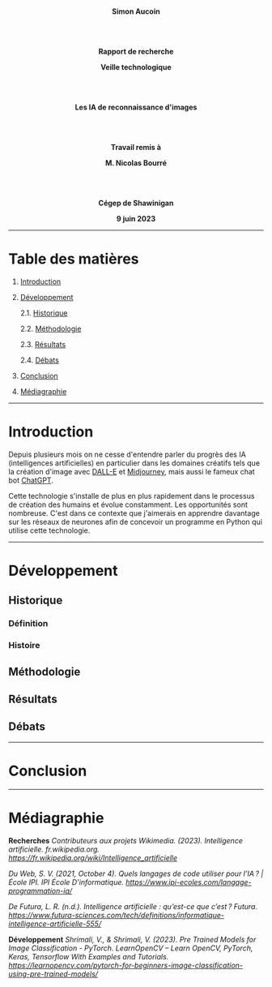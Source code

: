 <div align="center">

<br/>

**Simon Aucoin**

<br/><br/>

**Rapport de recherche**
  
**Veille technologique**

<br/><br/>

**Les IA de reconnaissance d'images**

<br/><br/>

**Travail remis à**

**M. Nicolas Bourré**

<br/><br/>

**Cégep de Shawinigan**

**9 juin 2023**

</div>

---

# Table des matières
1. [Introduction](#Introduction)
2. [Développement](#Développement)

	2.1. [Historique](#Historique)
	
	2.2. [Méthodologie](#Méthodologie)
	
	2.3. [Résultats](#Résultats)
	
	2.4. [Débats](#Débats)
	
3. [Conclusion](#Conclusion)
4. [Médiagraphie](#Médiagraphie)

---

# Introduction
Depuis plusieurs mois on ne cesse d'entendre parler du progrès des IA (intelligences artificielles) en particulier dans les domaines créatifs tels que la création d'image avec [DALL-E](https://labs.openai.com/) et [Midjourney](https://www.midjourney.com/home/?callbackUrl=/app/), mais aussi le fameux chat bot [ChatGPT](https://chat.openai.com). 

Cette technologie s'installe de plus en plus rapidement dans le processus de création des humains et évolue constamment. Les opportunités sont nombreuse. C'est dans ce contexte que j'aimerais en apprendre davantage sur les réseaux de neurones afin de concevoir un programme en Python qui utilise cette technologie.

---

# Développement

## Historique

### Définition

### Histoire

## Méthodologie

## Résultats

## Débats

---

# Conclusion

---

# Médiagraphie

**Recherches**
*Contributeurs aux projets Wikimedia. (2023). Intelligence artificielle. _fr.wikipedia.org_. https://fr.wikipedia.org/wiki/Intelligence_artificielle*

*Du Web, S. V. (2021, October 4). _Quels langages de code utiliser pour l’IA ? | École IPI_. IPI École D’informatique. https://www.ipi-ecoles.com/langage-programmation-ia/*

*De Futura, L. R. (n.d.). _Intelligence artificielle : qu’est-ce que c’est ?_ Futura. https://www.futura-sciences.com/tech/definitions/informatique-intelligence-artificielle-555/*

**Développement**
*Shrimali, V., & Shrimali, V. (2023). Pre Trained Models for Image Classification - PyTorch. _LearnOpenCV – Learn OpenCV, PyTorch, Keras, Tensorflow With Examples and Tutorials_. https://learnopencv.com/pytorch-for-beginners-image-classification-using-pre-trained-models/*
